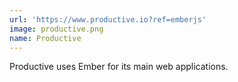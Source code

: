 ```yaml
---
url: 'https://www.productive.io?ref=emberjs'
image: productive.png
name: Productive
---
```

Productive uses Ember for its main web applications.